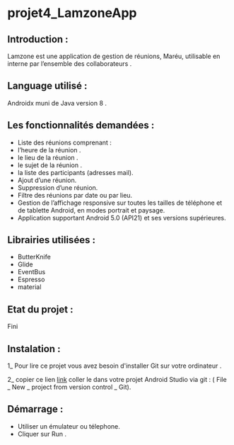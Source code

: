 # projet4_LamzoneApp

## Introduction : 

Lamzone est une application de gestion de réunions, Maréu, utilisable en interne par l’ensemble des collaborateurs  .

## Language utilisé :

  Androidx muni de Java version 8 .

## Les fonctionnalités demandées :

* Liste des réunions comprenant :
* l’heure de la réunion .
* le lieu de la réunion .
* le sujet de la réunion .
* la liste des participants (adresses mail).
* Ajout d’une réunion.
* Suppression d’une réunion.
* Filtre des réunions par date ou par lieu.
* Gestion de l’affichage responsive sur toutes les tailles de téléphone et de tablette
  Android, en modes portrait et paysage.
* Application supportant Android 5.0 (API21) et ses versions supérieures.
  
  
## Librairies utilisées :

* ButterKnife
* Glide
* EventBus
* Espresso
* material

## Etat du projet :

 Fini 


## Instalation :

1_ Pour lire ce projet vous avez besoin d'installer Git sur votre ordinateur .

2_ copier ce lien [link](https://github.com/katych/projet4_LamzoneApp.git) coller le dans votre projet Android Studio via git : ( File _ New _ project from version control _ Git).

## Démarrage :

* Utiliser un émulateur ou télephone.
* Cliquer sur Run .